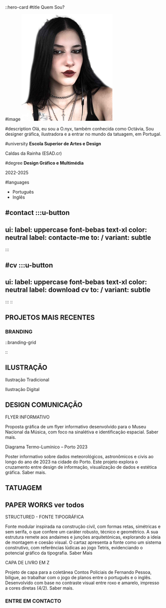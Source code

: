 
::hero-card
#title
Quem Sou?

#image
![Fotinha](/fotinha.png)

#description
Olá, eu sou a O.nyx, também conhecida como Octávia, Sou designer gráfica, ilustradora e a entrar no mundo da tatuagem, em Portugal.

#university
**Escola Superior de Artes e Design**

Caldas da Rainha (ESAD.cr)

#degree
**Design Gráfico e Multimédia**

2022-2025

#languages
- Português
- Inglês

#contact
  :::u-button
  ---
  ui:
    label: uppercase font-bebas text-xl
  color: neutral
  label: contacte-me
  to: /
  variant: subtle
  ---
  :::

#cv
  :::u-button
  ---
  ui:
    label: uppercase font-bebas text-xl
  color: neutral
  label: download cv
  to: /
  variant: subtle
  ---
  :::
::

## PROJETOS MAIS RECENTES

### BRANDING

::branding-grid

::

## ILUSTRAÇÃO

Ilustração Tradicional

Ilustração Digital

## DESIGN COMUNICAÇÃO

FLYER INFORMATIVO

Proposta gráfica de um flyer informativo desenvolvido para o Museu Nacional da Música, com foco na sinalétiva e identificação espacial. Saber mais.

Diagrama Termo-Lumínico – Porto 2023

Poster informativo sobre dados meteorológicos, astronômicos e civis ao longo do ano de 2023 na cidade do Porto.
Este projeto explora o cruzamento entre design de informação, visualização de dados e estética gráfica. Saber mais.

## TATUAGEM

## PAPER WORKS ver todos

STRUCTURED - FONTE TIPOGRÁFICA

Fonte modular inspirada na construção civil, com formas retas, simétricas e sem serifa, o que confere um caráter robusto, técnico e geométrico. A sua estrutura remete aos andaimes e junções arquitetónicas, explorando a ideia de montagem e coesão visual. O cartaz apresenta a fonte como um sistema construtivo, com referências lúdicas ao jogo Tetris, evidenciando o potencial gráfico da tipografia. Saber Mais

CAPA DE LIVRO EM Z

Projeto de capa para a coletânea Contos Policiais de Fernando Pessoa, biligue, ao trabalhar com o jogo de planos entre o português e o inglês. Desenvolvido com base no contraste visual entre roxo e amarelo, impresso a cores diretas (4/2). Saber mais.

### ENTRE EM CONTACTO
